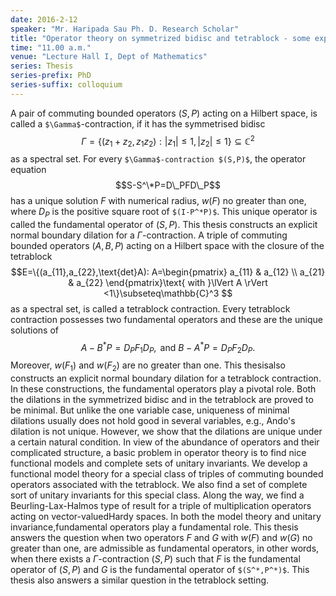 ```yaml
---
date: 2016-2-12
speaker: "Mr. Haripada Sau Ph. D. Research Scholar"
title: "Operator theory on symmetrized bidisc and tetrablock - some explicit constructions"
time: "11.00 a.m."
venue: "Lecture Hall I, Dept of Mathematics"
series: Thesis
series-prefix: PhD
series-suffix: colloquium
---
```


A pair of commuting bounded operators $(S,P)$ acting on a
Hilbert space, is
called a `$\Gamma$`-contraction, if it has the symmetrised bidisc $$\Gamma=\{
(z_1+z_2,z_1z_2):|z_1| \leq 1,|z_2| \leq 1 \}\subseteq \mathbb{C}^2$$ as a
spectral set. For
every `$\Gamma$-contraction $(S,P)$`, the operator equation
$$S-S^\*P=D\_PFD\_P$$ has a
unique solution $F$ with numerical radius, $w(F)$ no greater than one,
where $D_P$ is the
positive square root of `$(I-P^*P)$`. This unique operator is called the
fundamental operator of
$(S,P)$. This thesis constructs an explicit normal boundary dilation for a
$\Gamma$-contraction. A triple of commuting bounded operators $(A,B,P)$
acting on a
Hilbert space with the closure of the tetrablock
$$E=\{(a_{11},a_{22},\text{det}A):
A=\begin{pmatrix} a_{11} & a_{12} \\
a_{21} & a_{22} \end{pmatrix}\text{ with }\lVert A \rVert
<1\}\subseteq\mathbb{C}^3
$$ as a spectral set, is called a tetrablock contraction. Every tetrablock
contraction
possesses two fundamental operators and these are the unique solutions of $$
A-B^*P=D_PF_1D_P, \text{ and }  B-A^*P=D_PF_2D_P. $$ Moreover, $w(F_1)$ and
$w(F_2)$ are no greater than one. This thesisalso constructs an explicit
normal boundary
dilation for a tetrablock contraction. In these constructions, the
fundamental operators play a
pivotal role. Both the dilations in the symmetrized bidisc and in the
tetrablock are proved to
be minimal. But unlike the one variable case, uniqueness of minimal
dilations usually does
not hold good in several variables, e.g., Ando's dilation is not unique.
However, we show that
the dilations are unique under a certain natural condition. In view of the
abundance of
operators and their complicated structure, a basic problem in operator
theory is to find nice
functional models and complete sets of unitary invariants. We develop a
functional model
theory for a special class of triples of commuting bounded operators
associated with the
tetrablock. We also find a set of complete sort of unitary invariants for
this special class.
Along the way, we find a Beurling-Lax-Halmos type of result for a triple
of multiplication
operators acting on vector-valuedHardy spaces. In both the model theory
and unitary
invariance,fundamental operators play a fundamental role. This thesis
answers the question
when two operators $F$ and $G$ with $w(F)$ and $w(G)$ no greater than one,
are
admissible as fundamental operators, in other words, when there exists a
$\Gamma$-contraction $(S,P)$ such that $F$ is the fundamental operator of
$(S,P)$ and
$G$ is the fundamental operator of `$(S^*,P^*)$`. This thesis also answers a
similar question
in the tetrablock setting.
